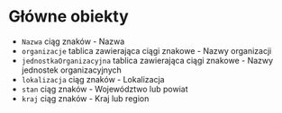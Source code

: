 # Główne obiekty

* `Nazwa` ciąg znaków - Nazwa
* `organizacje` tablica zawierająca ciągi znakowe - Nazwy organizacji
* `jednostkaOrganizacyjna` tablica zawierająca ciągi znakowe - Nazwy jednostek organizacyjnych
* `lokalizacja` ciąg znaków - Lokalizacja
* `stan` ciąg znaków - Województwo lub powiat
* `kraj` ciąg znaków - Kraj lub region
